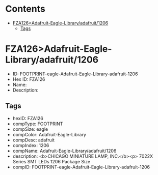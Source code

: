 



Contents
========

* [FZA126>Adafruit-Eagle-Library/adafruit/1206](#fza126adafruit-eagle-libraryadafruit1206)
	* [Tags](#tags)

# FZA126>Adafruit-Eagle-Library/adafruit/1206

- ID: FOOTPRINT-eagle-Adafruit-Eagle-Library-adafruit-1206
- Hex ID: FZA126
- Name: 
- Description: 

## Tags

- hexID: FZA126
- oompType: FOOTPRINT
- oompSize: eagle
- oompColor: Adafruit-Eagle-Library
- oompDesc: adafruit
- oompIndex: 1206
- oompName: Adafruit-Eagle-Library/adafruit/1206
- description: &lt;b&gt;CHICAGO MINIATURE LAMP, INC.&lt;/b&gt;&lt;p&gt;
7022X Series SMT LEDs 1206 Package Size
- oompID: FOOTPRINT-eagle-Adafruit-Eagle-Library-adafruit-1206
